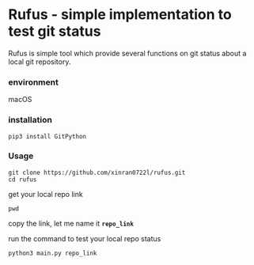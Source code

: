 Rufus - simple implementation to test git status 
===

Rufus is simple tool which provide several functions on git status about a local git repository.

### environment
macOS

### installation 
```
pip3 install GitPython
```

### Usage

```
git clone https://github.com/xinran0722l/rufus.git
cd rufus
```

get your local repo link
```
pwd    
```
copy the link, let me name it **`repo_link`**

run the command to test your local repo status

```
python3 main.py repo_link
```
